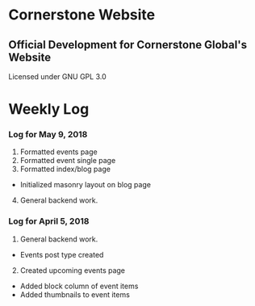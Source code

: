 
Cornerstone Website
========================

## Official Development for Cornerstone Global's Website

Licensed under GNU GPL 3.0

# Weekly Log

### Log for May 9, 2018
1. Formatted events page
2. Formatted event single page
3. Formatted index/blog page
  * Initialized masonry layout on blog page
4. General backend work.

### Log for April 5, 2018
1. General backend work.
  * Events post type created
2. Created upcoming events page
  * Added block column of event items
  * Added thumbnails to event items